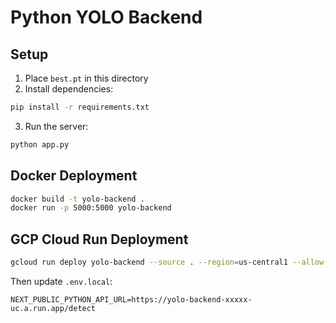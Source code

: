 # Python YOLO Backend

## Setup

1. Place `best.pt` in this directory
2. Install dependencies:
```bash
pip install -r requirements.txt
```

3. Run the server:
```bash
python app.py
```

## Docker Deployment

```bash
docker build -t yolo-backend .
docker run -p 5000:5000 yolo-backend
```

## GCP Cloud Run Deployment

```bash
gcloud run deploy yolo-backend --source . --region=us-central1 --allow-unauthenticated --port=5000
```

Then update `.env.local`:
```
NEXT_PUBLIC_PYTHON_API_URL=https://yolo-backend-xxxxx-uc.a.run.app/detect
```
